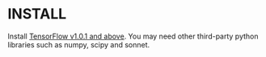 INSTALL
=======

Install [TensorFlow v1.0.1 and above](https://www.tensorflow.org/). You may need other third-party python libraries such as numpy, scipy and sonnet.

